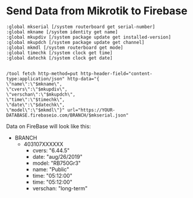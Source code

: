# Send Data from Mikrotik to Firebase

```
:global mkserial [/system routerboard get serial-number]
:global mkname [/system identity get name]
:global mkupdiv [/system package update get installed-version]
:global mkupdch [/system package update get channel]
:global mkmdl [/system routerboard get mode]
:global timechk [/system clock get time]
:global datechk [/system clock get date]


/tool fetch http-method=put http-header-field="content-type:application/json" http-data="{
\"name\":\"$mkname\",
\"cvers\":\"$mkupdiv\",
\"verschan\":\"$mkupdch\",
\"time\":\"$timechk\",
\"date\":\"$datechk\",
\"model\":\"$mkmdl\"}" url="https://YOUR-DATABASE.firebaseio.com/BRANCH/$mkserial.json"
```

Data on FireBase will look like this:

* BRANCH
   * 403107XXXXXX
      * cvers: "6.44.5" 
      * date: "aug/26/2019" 
      * model: "RB750Gr3" 
      * name: "Public" 
      * time: "05:12:00" 
      * time: "05:12:00" 
      * verschan: "long-term" 
